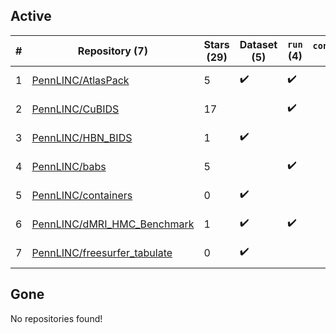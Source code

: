 ## Active
| # | Repository (7) | Stars (29) | Dataset (5) | `run` (4) | `containers-run` | Last Modified |
| --- | --- | --- | --- | --- | --- | --- |
| 1 | [PennLINC/AtlasPack](https://github.com/PennLINC/AtlasPack) | 5 | :heavy_check_mark: | :heavy_check_mark: |  | 2024-02-02 13:44:11+00:00 |
| 2 | [PennLINC/CuBIDS](https://github.com/PennLINC/CuBIDS) | 17 |  | :heavy_check_mark: |  | 2024-02-19 00:31:24+00:00 |
| 3 | [PennLINC/HBN_BIDS](https://github.com/PennLINC/HBN_BIDS) | 1 | :heavy_check_mark: |  |  | 2021-08-24 21:06:26+00:00 |
| 4 | [PennLINC/babs](https://github.com/PennLINC/babs) | 5 |  | :heavy_check_mark: |  | 2024-01-26 16:48:52+00:00 |
| 5 | [PennLINC/containers](https://github.com/PennLINC/containers) | 0 | :heavy_check_mark: |  |  | 2021-08-12 14:54:21+00:00 |
| 6 | [PennLINC/dMRI_HMC_Benchmark](https://github.com/PennLINC/dMRI_HMC_Benchmark) | 1 | :heavy_check_mark: | :heavy_check_mark: |  | 2022-04-28 15:40:36+00:00 |
| 7 | [PennLINC/freesurfer_tabulate](https://github.com/PennLINC/freesurfer_tabulate) | 0 | :heavy_check_mark: |  |  | 2024-01-18 21:31:12+00:00 |

## Gone
No repositories found!

